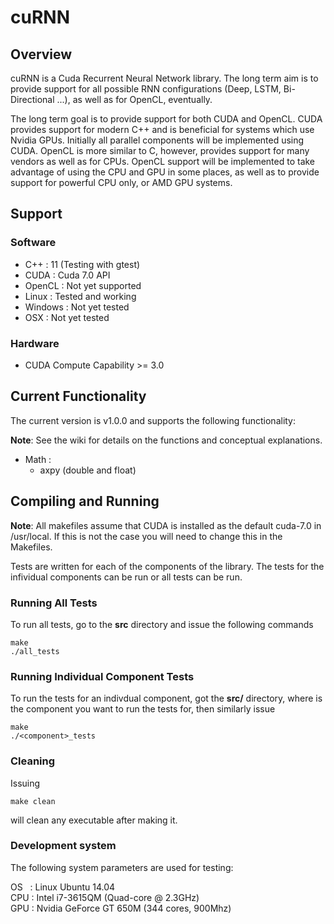# cuRNN

## Overview

cuRNN is a Cuda Recurrent Neural Network library. The long term aim is to provide support for all possible RNN configurations (Deep, LSTM, Bi-Directional ...), as well as for OpenCL, eventually. 

The long term goal is to provide support for both CUDA and OpenCL. CUDA provides support for modern C++ and is beneficial for systems which use Nvidia GPUs. Initially all parallel components will be implemented using CUDA. OpenCL is more similar to C, however, provides support for many vendors as well as for CPUs. OpenCL support will be implemented to take advantage of using the CPU and GPU in some places, as well as to provide support for powerful CPU only, or AMD GPU systems.

## Support 

### Software

* C++ : 11 (Testing with gtest)
* CUDA   : Cuda 7.0 API
* OpenCL : Not yet supported
* Linux  : Tested and working
* Windows : Not yet tested
* OSX : Not yet tested

### Hardware

* CUDA Compute Capability >= 3.0 

## Current Functionality 

The current version is v1.0.0 and supports the following functionality:

__Note__: See the wiki for details on the functions and conceptual explanations. 

* Math :
  * axpy (double and float)

## Compiling and Running 

__Note__: All makefiles assume that CUDA is installed as the default cuda-7.0 in /usr/local.
          If this is not the case you will need to change this in the Makefiles. 

Tests are written for each of the components of the library. The tests for the infividual components can be
run or all tests can be run.

### Running All Tests

To run all tests, go to the __src__ directory and issue the following commands
```
make 
./all_tests
```

### Running Individual Component Tests

To run the tests for an indivdual component, got the __src/<component>__ directory, where __<component>__ is
the component you want to run the tests for, then similarly issue
```
make 
./<component>_tests
```

### Cleaning

Issuing 
```
make clean
```
will clean any executable after making it.

### Development system 

The following system parameters are used for testing:

OS &nbsp; : Linux Ubuntu 14.04  
CPU : Intel i7-3615QM (Quad-core @ 2.3GHz)  
GPU : Nvidia GeForce GT 650M (344 cores, 900Mhz)  
